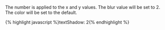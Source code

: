 <p class="b30" markdown="1">
The number is applied to the x and y values. The blur value will be set to 2. The color will be set to the default.
</p>
{% highlight javascript %}textShadow: 2{% endhighlight %}
